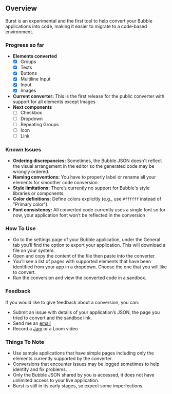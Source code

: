## Overview

Burst is an experimental and the first tool to help convert your Bubble applications into code, making it easier to migrate to a code-based environment.

### Progress so far

- **Elements converted**
    - [x]  Groups
    - [x]  Texts
    - [x]  Buttons
    - [x]  Multiline Input
    - [x]  Input
    - [x]  Images
- **Current converter:** This is the first release for the public converter with support for all elements except Images
- **Next components**
    - [ ]  Checkbox
    - [ ]  Dropdown
    - [ ]  Repeating Groups
    - [ ]  Icon
    - [ ]  Link

### Known Issues

- **Ordering discrepancies:** Sometimes, the Bubble JSON doesn't reflect the visual arrangement in the editor so the generated code may be wrongly ordered.
- **Naming conventions:** You have to  properly label or rename all your elements for smoother code conversion.
- **Style limitations:** There’s currently no support for Bubble's style libraries or components.
- **Color definitions:** Define colors explicitly (e.g., use `#ffffff` instead of "Primary color").
- **Font consistency:** All converted code currently uses a single font so for now, your application font won’t be reflected in the conversion

### How To Use

- Go to the settings page of your Bubble application, under the General tab you’ll find the option to export your application. This will download a file on your system.
- Open and copy the content of the file then paste into the converter.
- You’ll see a list of pages with supported elements that have been identified from your app in a dropdown. Choose the one that you will like to convert.
- Run the conversion and view the converted code in a sandbox.

### Feedback

If you would like to give feedback about a conversion, you can:

- Submit an issue with details of your application’s JSON, the page you tried to convert and the sandbox link.
- Send me an [email](mailto:tammilore@gmail.com)
- Record a [Jam](https://jam.dev/) or a Loom video

### Things To Note

- Use sample applications that have simple pages including only the elements currently supported by the converter.
- Conversions that encounter issues may be logged sometimes to help identify and fix problems.
- Only the Bubble JSON shared by you is accessed, it does not have unlimited access to your live application.
- Burst is still in its early stages, so expect some imperfections.
